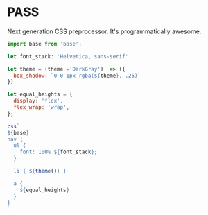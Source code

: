 # PASS
Next generation CSS preprocessor. It's programmatically awesome.

```js
import base from 'base';

let font_stack: 'Helvetica, sans-serif'

let theme = (theme ='DarkGray')  => ({
  box_shadow: `0 0 1px rgba(${theme}, .25)`
})

let equal_heights = {
  display: 'flex',
  flex_wrap: 'wrap',
};

css`
${base}
nav {
  ul {
    font: 100% ${font_stack};
  }

  li { ${theme()} }

  a {
    ${equal_heights}
  }
}
`
```